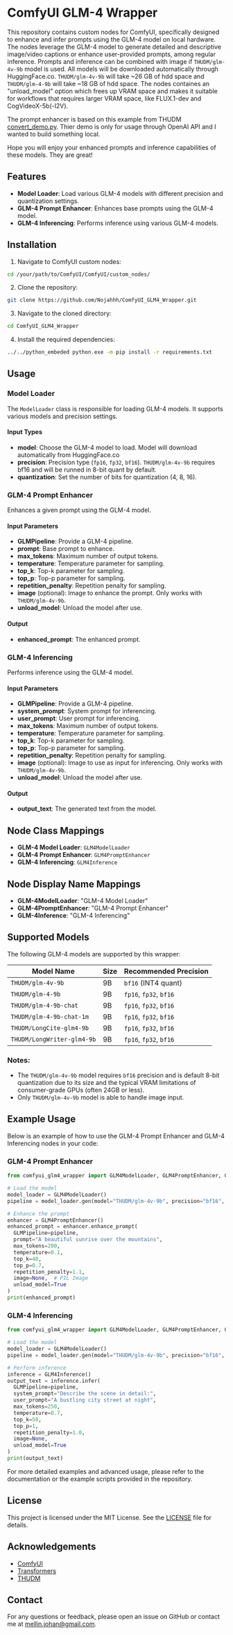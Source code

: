 # ComfyUI GLM-4 Wrapper

This repository contains custom nodes for ComfyUI, specifically designed to enhance and infer prompts using the GLM-4 model on local hardware.
The nodes leverage the GLM-4 model to generate detailed and descriptive image/video captions or enhance user-provided prompts, among regular inference.
Prompts and inference can be combined with image if `THUDM/glm-4v-9b` model is used.
All models will be downloaded automatically through HuggingFace.co. `THUDM/glm-4v-9b` will take ~26 GB of hdd space and `THUDM/glm-4-9b` will take ~18 GB of hdd space.
The nodes containes an "unload_model" option which frees up VRAM space and makes it suitable for workflows that requires larger VRAM space, like FLUX.1-dev and CogVideoX-5b(-I2V).

The prompt enhancer is based on this example from THUDM [convert_demo.py](https://github.com/THUDM/CogVideo/blob/main/inference/convert_demo.py).
Thier demo is only for usage through OpenAI API and I wanted to build something local.

Hope you will enjoy your enhanced prompts and inference capabilities of these models. They are great!


## Features

- **Model Loader**: Load various GLM-4 models with different precision and quantization settings.
- **GLM-4 Prompt Enhancer**: Enhances base prompts using the GLM-4 model.
- **GLM-4 Inferencing**: Performs inference using various GLM-4 models.

## Installation

1. Navigate to ComfyUI custom nodes:
  ```bash
  cd /your/path/to/ComfyUI/ComfyUI/custom_nodes/
  ```
2. Clone the repository:
  ```bash
  git clone https://github.com/Nojahhh/ComfyUI_GLM4_Wrapper.git
  ```
3. Navigate to the cloned directory:
  ```bash
  cd ComfyUI_GLM4_Wrapper
  ```
4. Install the required dependencies:
  ```bash
  ../../python_embeded python.exe -m pip install -r requirements.txt
  ```

## Usage

### Model Loader

The `ModelLoader` class is responsible for loading GLM-4 models. It supports various models and precision settings.

#### Input Types

- **model**: Choose the GLM-4 model to load. Model will download automatically from HuggingFace.co
- **precision**: Precision type (`fp16`, `fp32`, `bf16`). `THUDM/glm-4v-9b` requires bf16 and will be runned in 8-bit quant by default.
- **quantization**: Set the number of bits for quantization (4, 8, 16).

### GLM-4 Prompt Enhancer

Enhances a given prompt using the GLM-4 model.

#### Input Parameters

- **GLMPipeline**: Provide a GLM-4 pipeline.
- **prompt**: Base prompt to enhance.
- **max_tokens**: Maximum number of output tokens.
- **temperature**: Temperature parameter for sampling.
- **top_k**: Top-k parameter for sampling.
- **top_p**: Top-p parameter for sampling.
- **repetition_penalty**: Repetition penalty for sampling.
- **image** (optional): Image to enhance the prompt. Only works with `THUDM/glm-4v-9b`.
- **unload_model**: Unload the model after use.

#### Output

- **enhanced_prompt**: The enhanced prompt.

### GLM-4 Inferencing

Performs inference using the GLM-4 model.

#### Input Parameters

- **GLMPipeline**: Provide a GLM-4 pipeline.
- **system_prompt**: System prompt for inferencing.
- **user_prompt**: User prompt for inferencing.
- **max_tokens**: Maximum number of output tokens.
- **temperature**: Temperature parameter for sampling.
- **top_k**: Top-k parameter for sampling.
- **top_p**: Top-p parameter for sampling.
- **repetition_penalty**: Repetition penalty for sampling.
- **image** (optional): Image to use as input for inferencing. Only works with `THUDM/glm-4v-9b`.
- **unload_model**: Unload the model after use.

#### Output

- **output_text**: The generated text from the model.

## Node Class Mappings

- **GLM-4 Model Loader**: `GLM4ModelLoader`
- **GLM-4 Prompt Enhancer**: `GLM4PromptEnhancer`
- **GLM-4 Inferencing**: `GLM4Inference`

## Node Display Name Mappings

- **GLM-4ModelLoader**: "GLM-4 Model Loader"
- **GLM-4PromptEnhancer**: "GLM-4 Prompt Enhancer"
- **GLM-4Inference**: "GLM-4 Inferencing"

## Supported Models

The following GLM-4 models are supported by this wrapper:

| Model Name                  | Size  | Recommended Precision |
|-----------------------------|-------|-----------------------|
| `THUDM/glm-4v-9b`           | 9B    | `bf16` (INT4 quant)   |
| `THUDM/glm-4-9b`            | 9B    | `fp16`, `fp32`, `bf16`|
| `THUDM/glm-4-9b-chat`       | 9B    | `fp16`, `fp32`, `bf16`|
| `THUDM/glm-4-9b-chat-1m`    | 9B    | `fp16`, `fp32`, `bf16`|
| `THUDM/LongCite-glm4-9b`    | 9B    | `fp16`, `fp32`, `bf16`|
| `THUDM/LongWriter-glm4-9b`  | 9B    | `fp16`, `fp32`, `bf16`|

### Notes:
- The `THUDM/glm-4v-9b` model requires `bf16` precision and is default 8-bit quantization due to its size and the typical VRAM limitations of consumer-grade GPUs (often 24GB or less).
- Only `THUDM/glm-4v-9b` model is able to handle image input.

## Example Usage

Below is an example of how to use the GLM-4 Prompt Enhancer and GLM-4 Inferencing nodes in your code:

### GLM-4 Prompt Enhancer

```python
from comfyui_glm4_wrapper import GLM4ModelLoader, GLM4PromptEnhancer, GLM4Inference

# Load the model
model_loader = GLM4ModelLoader()
pipeline = model_loader.gen(model="THUDM/glm-4v-9b", precision="bf16", quantization="8")[0]

# Enhance the prompt
enhancer = GLM4PromptEnhancer()
enhanced_prompt = enhancer.enhance_prompt(
  GLMPipeline=pipeline,
  prompt="A beautiful sunrise over the mountains",
  max_tokens=200,
  temperature=0.1,
  top_k=40,
  top_p=0.7,
  repetition_penalty=1.1,
  image=None,  # PIL Image
  unload_model=True
)
print(enhanced_prompt)
```

### GLM-4 Inferencing

```python
from comfyui_glm4_wrapper import GLM4ModelLoader, GLM4PromptEnhancer, GLM4Inference

# Load the model
model_loader = GLM4ModelLoader()
pipeline = model_loader.gen(model="THUDM/glm-4v-9b", precision="bf16", quantization="8")[0]

# Perform inference
inference = GLM4Inference()
output_text = inference.infer(
  GLMPipeline=pipeline,
  system_prompt="Describe the scene in detail:",
  user_prompt="A bustling city street at night",
  max_tokens=250,
  temperature=0.7,
  top_k=50,
  top_p=1,
  repetition_penalty=1.0,
  image=None,
  unload_model=True
)
print(output_text)
```

For more detailed examples and advanced usage, please refer to the documentation or the example scripts provided in the repository.


## License

This project is licensed under the MIT License. See the [LICENSE](LICENSE) file for details.

## Acknowledgements

- [ComfyUI](https://github.com/comfyui)
- [Transformers](https://github.com/huggingface/transformers)
- [THUDM](https://github.com/THUDM)

## Contact

For any questions or feedback, please open an issue on GitHub or contact me at [mellin.johan@gmail.com](mailto:mellin.johan@gmail.com).
